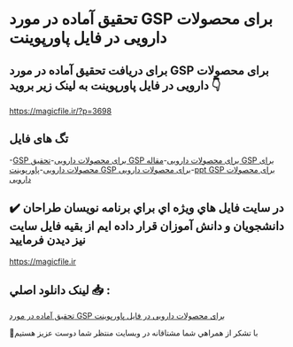 # تحقیق آماده در مورد GSP برای محصولات دارویی در فایل پاورپوینت

## برای دریافت تحقیق آماده در مورد GSP برای محصولات دارویی در فایل پاورپوینت به لینک زیر بروید 👇

https://magicfile.ir/?p=3698

## تگ های فایل

-[GSP برای محصولات دارویی](https://magicfile.ir/product/%d8%aa%d8%ad%d9%82%db%8c%d9%82-gsp-%d8%a8%d8%b1%d8%a7%db%8c-%d9%85%d8%ad%d8%b5%d9%88%d9%84%d8%a7%d8%aa-%d8%af%d8%a7%d8%b1%d9%88%db%8c%db%8c-%d9%be%d8%a7%d9%88%d8%b1%d9%be%d9%88%db%8c%d9%86%d8%aa/)-[تحقیق GSP برای محصولات دارویی](https://magicfile.ir/product/%d8%aa%d8%ad%d9%82%db%8c%d9%82-gsp-%d8%a8%d8%b1%d8%a7%db%8c-%d9%85%d8%ad%d8%b5%d9%88%d9%84%d8%a7%d8%aa-%d8%af%d8%a7%d8%b1%d9%88%db%8c%db%8c-%d9%be%d8%a7%d9%88%d8%b1%d9%be%d9%88%db%8c%d9%86%d8%aa/)-[مقاله GSP برای محصولات دارویی](https://magicfile.ir/product/%d8%aa%d8%ad%d9%82%db%8c%d9%82-gsp-%d8%a8%d8%b1%d8%a7%db%8c-%d9%85%d8%ad%d8%b5%d9%88%d9%84%d8%a7%d8%aa-%d8%af%d8%a7%d8%b1%d9%88%db%8c%db%8c-%d9%be%d8%a7%d9%88%d8%b1%d9%be%d9%88%db%8c%d9%86%d8%aa/)-[پاورپوینت GSP برای محصولات دارویی](https://magicfile.ir/product/%d8%aa%d8%ad%d9%82%db%8c%d9%82-gsp-%d8%a8%d8%b1%d8%a7%db%8c-%d9%85%d8%ad%d8%b5%d9%88%d9%84%d8%a7%d8%aa-%d8%af%d8%a7%d8%b1%d9%88%db%8c%db%8c-%d9%be%d8%a7%d9%88%d8%b1%d9%be%d9%88%db%8c%d9%86%d8%aa/)-[ppt GSP برای محصولات دارویی](https://magicfile.ir/product/%d8%aa%d8%ad%d9%82%db%8c%d9%82-gsp-%d8%a8%d8%b1%d8%a7%db%8c-%d9%85%d8%ad%d8%b5%d9%88%d9%84%d8%a7%d8%aa-%d8%af%d8%a7%d8%b1%d9%88%db%8c%db%8c-%d9%be%d8%a7%d9%88%d8%b1%d9%be%d9%88%db%8c%d9%86%d8%aa/)

## ✔️ در سايت فايل هاي ويژه اي براي برنامه نويسان طراحان دانشجويان و دانش آموزان قرار داده ايم از بقيه فايل سايت نيز ديدن فرماييد

https://magicfile.ir


## لينک دانلود اصلي 📥 :

[تحقیق آماده در مورد GSP برای محصولات دارویی در فایل پاورپوینت](https://magicfile.ir/product/%d8%aa%d8%ad%d9%82%db%8c%d9%82-gsp-%d8%a8%d8%b1%d8%a7%db%8c-%d9%85%d8%ad%d8%b5%d9%88%d9%84%d8%a7%d8%aa-%d8%af%d8%a7%d8%b1%d9%88%db%8c%db%8c-%d9%be%d8%a7%d9%88%d8%b1%d9%be%d9%88%db%8c%d9%86%d8%aa/) 


🙏با تشکر از همراهي شما مشتاقانه در وبسایت منتظر شما دوست عزیز هستیم

